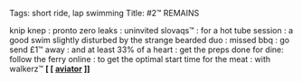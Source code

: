 Tags: short ride, lap swimming
Title: #2™ REMAINS
  
knip knep : pronto zero leaks : uninvited slovaqs™ : for a hot tube session : a good swim slightly disturbed by the strange bearded duo : missed bbq : go send £1™ away : and at least 33% of a heart : get the preps done for dine: follow the ferry online : to get the optimal start time for the meat : with walkerz™
**[ [ [aviator](%E2%80%9Chttp://soundoftheaviators.bandcamp.com%E2%80%9D) ]]**